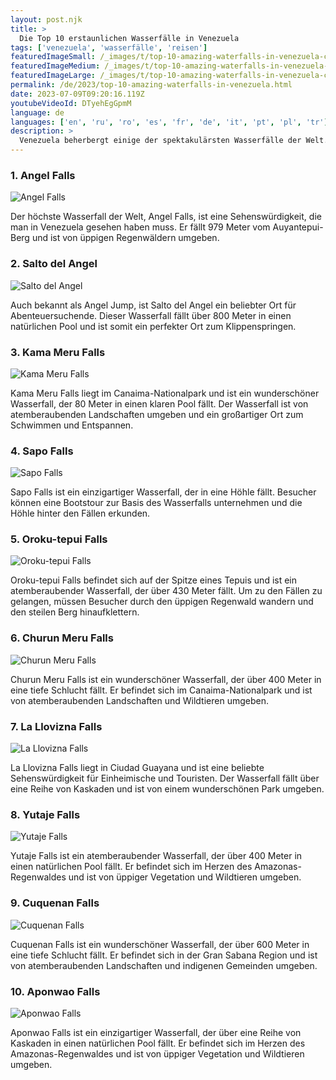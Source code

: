 ```yaml
---
layout: post.njk
title: >
  Die Top 10 erstaunlichen Wasserfälle in Venezuela
tags: ['venezuela', 'wasserfälle', 'reisen']
featuredImageSmall: /_images/t/top-10-amazing-waterfalls-in-venezuela-cover-de-small.webp
featuredImageMedium: /_images/t/top-10-amazing-waterfalls-in-venezuela-cover-de-medium.webp
featuredImageLarge: /_images/t/top-10-amazing-waterfalls-in-venezuela-cover-de-large.webp
permalink: /de/2023/top-10-amazing-waterfalls-in-venezuela.html
date: 2023-07-09T09:20:16.119Z
youtubeVideoId: DTyehEgGpmM
language: de
languages: ['en', 'ru', 'ro', 'es', 'fr', 'de', 'it', 'pt', 'pl', 'tr']
description: >
  Venezuela beherbergt einige der spektakulärsten Wasserfälle der Welt. Vom höchsten Wasserfall bis zum längsten ununterbrochenen Absturz sind hier die Top 10 erstaunlichen Wasserfälle in Venezuela aufgelistet, die einen Besuch wert sind.
---
```


### 1. Angel Falls

![Angel Falls](/_images/c/c2c822ec04d621b09a6f5da051b88acd-medium.webp)

Der höchste Wasserfall der Welt, Angel Falls, ist eine Sehenswürdigkeit, die man in Venezuela gesehen haben muss. Er fällt 979 Meter vom Auyantepui-Berg und ist von üppigen Regenwäldern umgeben.

### 2. Salto del Angel

![Salto del Angel](/_images/0/07cc360926fd25ae2d2bdbf2707dcc95-medium.webp)

Auch bekannt als Angel Jump, ist Salto del Angel ein beliebter Ort für Abenteuersuchende. Dieser Wasserfall fällt über 800 Meter in einen natürlichen Pool und ist somit ein perfekter Ort zum Klippenspringen.

### 3. Kama Meru Falls

![Kama Meru Falls](/_images/6/6c73bcea4d6357e077378c2336042461-medium.webp)

Kama Meru Falls liegt im Canaima-Nationalpark und ist ein wunderschöner Wasserfall, der 80 Meter in einen klaren Pool fällt. Der Wasserfall ist von atemberaubenden Landschaften umgeben und ein großartiger Ort zum Schwimmen und Entspannen.

### 4. Sapo Falls

![Sapo Falls](/_images/0/065bd62b126eb9ee8a6114a0b2d3a4d1-medium.webp)

Sapo Falls ist ein einzigartiger Wasserfall, der in eine Höhle fällt. Besucher können eine Bootstour zur Basis des Wasserfalls unternehmen und die Höhle hinter den Fällen erkunden.

### 5. Oroku-tepui Falls

![Oroku-tepui Falls](/_images/c/c2c822ec04d621b09a6f5da051b88acd-medium.webp)

Oroku-tepui Falls befindet sich auf der Spitze eines Tepuis und ist ein atemberaubender Wasserfall, der über 430 Meter fällt. Um zu den Fällen zu gelangen, müssen Besucher durch den üppigen Regenwald wandern und den steilen Berg hinaufklettern.

### 6. Churun Meru Falls

![Churun Meru Falls](/_images/c/c2c822ec04d621b09a6f5da051b88acd-medium.webp)

Churun Meru Falls ist ein wunderschöner Wasserfall, der über 400 Meter in eine tiefe Schlucht fällt. Er befindet sich im Canaima-Nationalpark und ist von atemberaubenden Landschaften und Wildtieren umgeben.

### 7. La Llovizna Falls

![La Llovizna Falls](/_images/9/930fe5f820c22dd7ab71a8ba78f406a4-medium.webp)

La Llovizna Falls liegt in Ciudad Guayana und ist eine beliebte Sehenswürdigkeit für Einheimische und Touristen. Der Wasserfall fällt über eine Reihe von Kaskaden und ist von einem wunderschönen Park umgeben.

### 8. Yutaje Falls

![Yutaje Falls](/_images/8/8e070a4fadf73af354c6388ce86a12e7-medium.webp)

Yutaje Falls ist ein atemberaubender Wasserfall, der über 400 Meter in einen natürlichen Pool fällt. Er befindet sich im Herzen des Amazonas-Regenwaldes und ist von üppiger Vegetation und Wildtieren umgeben.

### 9. Cuquenan Falls

![Cuquenan Falls](/_images/8/8d3cc29e9ddd171b74f63210ecca3766-medium.webp)

Cuquenan Falls ist ein wunderschöner Wasserfall, der über 600 Meter in eine tiefe Schlucht fällt. Er befindet sich in der Gran Sabana Region und ist von atemberaubenden Landschaften und indigenen Gemeinden umgeben.

### 10. Aponwao Falls

![Aponwao Falls](/_images/e/e46efd41a87ccb5a03977669c90f2cf3-medium.webp)

Aponwao Falls ist ein einzigartiger Wasserfall, der über eine Reihe von Kaskaden in einen natürlichen Pool fällt. Er befindet sich im Herzen des Amazonas-Regenwaldes und ist von üppiger Vegetation und Wildtieren umgeben.

